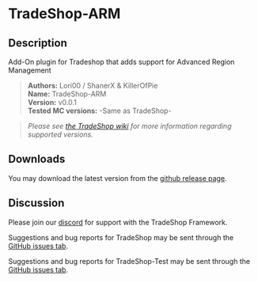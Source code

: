 # TradeShop-ARM

## Description
Add-On plugin for Tradeshop that adds support for Advanced Region Management

>**Authors:** Lori00 / ShanerX & KillerOfPie<br/>
>**Name:** TradeShop-ARM<br/>
>**Version:** v0.0.1<br/>
>**Tested MC versions:** -Same as TradeShop- <br/>

>*Please see [the TradeShop wiki](https://github.com/Tradeshop/TradeShop/wiki) for more information regarding supported versions.*

## Downloads
You may download the latest version from the [github release page](https://github.com/Tradeshop/tradeshop-ARM/releases).

## Discussion
Please join our [discord](https://discordapp.com/invite/qzdSUnw) for support with the TradeShop Framework. 

Suggestions and bug reports for TradeShop may be sent through the [GitHub issues tab](https://github.com/Tradeshop/TradeShop/issues).

Suggestions and bug reports for TradeShop-Test may be sent through the [GitHub issues tab](https://github.com/Tradeshop/tradeshop-ARM/issues).
